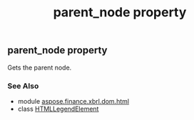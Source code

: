 ﻿---
title: parent_node property
second_title: Aspose.Finance for Python via .NET API References
description: 
type: docs
weight: 390
url: /python-net/aspose.finance.xbrl.dom.html/htmllegendelement/parent_node/
is_root: false
---

## parent_node property


Gets the parent node.

### See Also
* module [aspose.finance.xbrl.dom.html](../../)
* class [HTMLLegendElement](/finance/python-net/aspose.finance.xbrl.dom.html/htmllegendelement)
